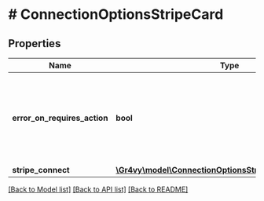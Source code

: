 # # ConnectionOptionsStripeCard

## Properties

Name | Type | Description | Notes
------------ | ------------- | ------------- | -------------
**error_on_requires_action** | **bool** | Defines if Stripe should automatically fail the payment if it requires two-factor authentication from the user. | [optional] [default to false]
**stripe_connect** | [**\Gr4vy\model\ConnectionOptionsStripeCardStripeConnect**](ConnectionOptionsStripeCardStripeConnect.md) |  | [optional]

[[Back to Model list]](../../README.md#models) [[Back to API list]](../../README.md#endpoints) [[Back to README]](../../README.md)
